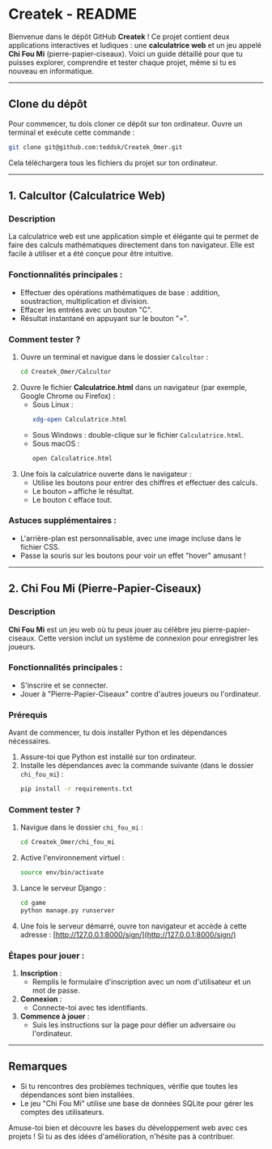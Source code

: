 # Createk - README

Bienvenue dans le dépôt GitHub **Createk** ! Ce projet contient deux applications interactives et ludiques : une **calculatrice web** et un jeu appelé **Chi Fou Mi** (pierre-papier-ciseaux). Voici un guide détaillé pour que tu puisses explorer, comprendre et tester chaque projet, même si tu es nouveau en informatique.

---

## Clone du dépôt

Pour commencer, tu dois cloner ce dépôt sur ton ordinateur. Ouvre un terminal et exécute cette commande :

```bash
git clone git@github.com:teddsk/Createk_Omer.git
```
Cela téléchargera tous les fichiers du projet sur ton ordinateur.

---

## 1. **Calcultor** (Calculatrice Web)

### Description
La calculatrice web est une application simple et élégante qui te permet de faire des calculs mathématiques directement dans ton navigateur. Elle est facile à utiliser et a été conçue pour être intuitive.

### Fonctionnalités principales :
- Effectuer des opérations mathématiques de base : addition, soustraction, multiplication et division.
- Effacer les entrées avec un bouton "C".
- Résultat instantané en appuyant sur le bouton "=".

### Comment tester ?
1. Ouvre un terminal et navigue dans le dossier `Calcultor` :
   ```bash
   cd Createk_Omer/Calcultor
   ```
2. Ouvre le fichier **Calculatrice.html** dans un navigateur (par exemple, Google Chrome ou Firefox) :
   - Sous Linux :
     ```bash
     xdg-open Calculatrice.html
     ```
   - Sous Windows : double-clique sur le fichier `Calculatrice.html`.
   - Sous macOS :
     ```bash
     open Calculatrice.html
     ```
3. Une fois la calculatrice ouverte dans le navigateur :
   - Utilise les boutons pour entrer des chiffres et effectuer des calculs.
   - Le bouton `=` affiche le résultat.
   - Le bouton `C` efface tout.

### Astuces supplémentaires :
- L'arrière-plan est personnalisable, avec une image incluse dans le fichier CSS.
- Passe la souris sur les boutons pour voir un effet "hover" amusant !

---

## 2. **Chi Fou Mi** (Pierre-Papier-Ciseaux)

### Description
**Chi Fou Mi** est un jeu web où tu peux jouer au célèbre jeu pierre-papier-ciseaux. Cette version inclut un système de connexion pour enregistrer les joueurs.

### Fonctionnalités principales :
- S'inscrire et se connecter.
- Jouer à "Pierre-Papier-Ciseaux" contre d'autres joueurs ou l'ordinateur.

### Prérequis
Avant de commencer, tu dois installer Python et les dépendances nécessaires.
1. Assure-toi que Python est installé sur ton ordinateur.
2. Installe les dépendances avec la commande suivante (dans le dossier `chi_fou_mi`) :
   ```bash
   pip install -r requirements.txt
   ```

### Comment tester ?
1. Navigue dans le dossier `chi_fou_mi` :
   ```bash
   cd Createk_Omer/chi_fou_mi
   ```
2. Active l'environnement virtuel :
   ```bash
   source env/bin/activate
   ```
3. Lance le serveur Django :
   ```bash
   cd game
   python manage.py runserver
   ```
4. Une fois le serveur démarré, ouvre ton navigateur et accède à cette adresse :
   [http://127.0.0.1:8000/sign/](http://127.0.0.1:8000/sign/)

### Étapes pour jouer :
1. **Inscription** :
   - Remplis le formulaire d'inscription avec un nom d'utilisateur et un mot de passe.
2. **Connexion** :
   - Connecte-toi avec tes identifiants.
3. **Commence à jouer** :
   - Suis les instructions sur la page pour défier un adversaire ou l'ordinateur.

---

## Remarques
- Si tu rencontres des problèmes techniques, vérifie que toutes les dépendances sont bien installées.
- Le jeu "Chi Fou Mi" utilise une base de données SQLite pour gérer les comptes des utilisateurs.

Amuse-toi bien et découvre les bases du développement web avec ces projets ! Si tu as des idées d'amélioration, n'hésite pas à contribuer.

